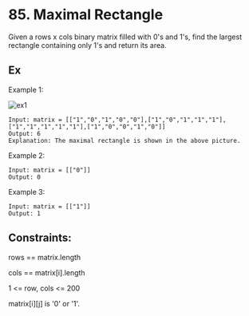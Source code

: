 # 85. Maximal Rectangle

Given a rows x cols binary matrix filled with 0's and 1's, find the largest rectangle containing only 1's and return its area.

## Ex

Example 1:

![ex1](https://assets.leetcode.com/uploads/2020/09/14/maximal.jpg)

```
Input: matrix = [["1","0","1","0","0"],["1","0","1","1","1"],["1","1","1","1","1"],["1","0","0","1","0"]]
Output: 6
Explanation: The maximal rectangle is shown in the above picture.
```

Example 2:

```
Input: matrix = [["0"]]
Output: 0
```

Example 3:

```
Input: matrix = [["1"]]
Output: 1
```

## Constraints:

rows == matrix.length

cols == matrix[i].length

1 <= row, cols <= 200

matrix[i][j] is '0' or '1'.